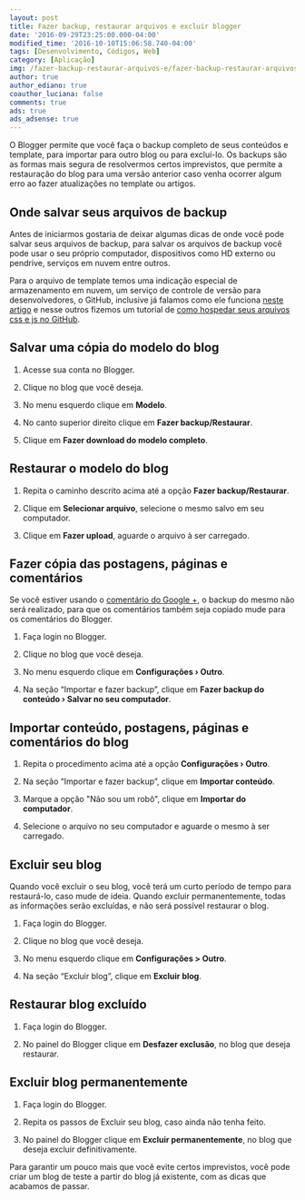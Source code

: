 ```yaml
---
layout: post
title: Fazer backup, restaurar arquivos e excluir blogger
date: '2016-09-29T23:25:00.000-04:00'
modified_time: '2016-10-10T15:06:58.740-04:00'
tags: [Desenvolvimento, Códigos, Web]
category: [Aplicação]
img: /fazer-backup-restaurar-arquivos-e/fazer-backup-restaurar-arquivos-e.jpg
author: true
author_ediano: true
coauthor_luciana: false
comments: true
ads: true
ads_adsense: true
---
```


O Blogger permite que você faça o backup completo de seus conteúdos e template, para importar para outro blog ou para excluí-lo. Os backups são as formas mais segura de resolvermos certos imprevistos, que permite a restauração do blog para uma versão anterior caso venha ocorrer algum erro ao fazer atualizações no template ou artigos.

## Onde salvar seus arquivos de backup
Antes de iniciarmos gostaria de deixar algumas dicas de onde você pode salvar seus arquivos de backup, para salvar os arquivos de backup você pode usar o seu próprio computador, dispositivos como HD externo ou pendrive, serviços em nuvem entre outros.

Para o arquivo de template temos uma indicação especial de armazenamento em nuvem, um serviço de controle de versão para desenvolvedores, o GitHub, inclusive já falamos como ele funciona <a href="http://www.insideblock.com/post/github-rede-social-dos-programadores.html" target="_blank">neste artigo</a> e nesse outros fizemos um tutorial de <a href="http://www.insideblock.com/post/como-hospedar-arquivos-css-e-js-no.html" target="_blank">como hospedar seus arquivos css e js no GitHub</a>.

## Salvar uma cópia do modelo do blog

1. Acesse sua conta no Blogger.

2. Clique no blog que você deseja.

3. No menu esquerdo clique em **Modelo**.

4. No canto superior direito clique em **Fazer backup/Restaurar**.

5. Clique em **Fazer download do modelo completo**.

## Restaurar o modelo do blog

1. Repita o caminho descrito acima até a opção **Fazer backup/Restaurar**.

2. Clique em **Selecionar arquivo**, selecione o mesmo salvo em seu computador.

3. Clique em **Fazer upload**, aguarde o arquivo à ser carregado.

## Fazer cópia das postagens, páginas e comentários
Se você estiver usando o <a href="http://www.insideblock.com/post/como-ativar-o-comentario-do-google-no.html" target="_blank">comentário do Google +</a>, o backup do mesmo não será realizado, para que os comentários também seja copiado mude para os comentários do Blogger.

1. Faça login no Blogger.

2. Clique no blog que você deseja.

3. No menu esquerdo clique em **Configurações › Outro**.

4. Na seção “Importar e fazer backup”, clique em **Fazer backup do conteúdo › Salvar no seu computador**.

## Importar conteúdo, postagens, páginas e comentários do blog

1. Repita o procedimento acima até a opção **Configurações › Outro**.

2. Na seção “Importar e fazer backup”, clique em **Importar conteúdo**.

3. Marque a opção "Não sou um robô", clique em **Importar do computador**.

4. Selecione o arquivo no seu computador e aguarde o mesmo à ser carregado.

## Excluir seu blog
Quando você excluir o seu blog, você terá um curto período de tempo para restaurá-lo, caso mude de ideia. Quando excluir permanentemente, todas as informações serão excluídas, e não será possível restaurar o blog.

1. Faça login do Blogger.

2. Clique no blog que você deseja.

3. No menu esquerdo clique em **Configurações > Outro**.

4. Na seção “Excluir blog”, clique em **Excluir blog**.

## Restaurar blog excluído

1. Faça login do Blogger.

2. No painel do Blogger clique em **Desfazer exclusão**, no blog que deseja restaurar.

## Excluir blog permanentemente

1. Faça login do Blogger.

2. Repita os passos de Excluir seu blog, caso ainda não tenha feito.

3. No painel do Blogger clique em **Excluir permanentemente**, no blog que deseja excluir definitivamente.

Para garantir um pouco mais que você evite certos imprevistos, você pode criar um blog de teste a partir do blog já existente, com as dicas que acabamos de passar.
